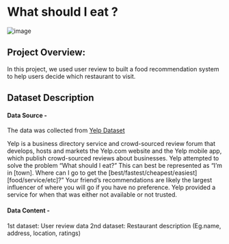 # What should I eat ? 
![image](https://user-images.githubusercontent.com/86367657/173479854-ae0108dd-f9d4-4980-bbc8-ea44d82f0c49.png)

## Project Overview: 
In this project, we used user review to built a food recommendation system to help users decide which restaurant to visit.

## Dataset Description
#### Data Source -
The data was collected from [Yelp Dataset](https://www.yelp.com/)

Yelp is a business directory service and crowd-sourced review forum that develops, hosts and markets the Yelp.com website and the Yelp mobile app, which publish crowd-sourced reviews about businesses. Yelp attempted to solve the problem “What should I eat?”  This can best be represented as “I’m in [town]. Where can I go to get the [best/fastest/cheapest/easiest] [food/service/etc]?” Your friend’s recommendations are likely the largest influencer of where you will go if you have no preference. Yelp provided a service for when that was either not available or not trusted.

#### Data Content -
1st dataset: User review data
2nd dataset: Restaurant description (Eg.name, address, location, ratings)
